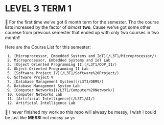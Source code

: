 
# LEVEL 3 TERM 1

👋 For the first time we've got 6 month term for the semester. Tho the course lists increased by the factor of *almost* **two**. Cause we've got some other courese from previous semester that ended up with only two courses in two month!!

Here are the Course List for this semester:
```
 1. [Microprocessor, Embedded Systems and IoT](/L3T1/Microprocessor/)  
 2. Microprocessor, Embedded Systems and IoT Lab  
 3. [Object Oriented Programming II](/L3T1/OOP_II/)                  
 4. Object Oriented Programming II Lab                                                            
 5. [Software Project IV](/L3T1/Software%20Project/)
 6. Software Project V
 7. [Database Management System](/L3T1/DBMS/)
 8. Database Management System Lab
 9. [Computer Networks](/L3T1/Computer%20Network/)
 10. Computer Networks Lab
 11. [Artificial Intelligence](/L3T1/AI/)
 12. Artificial Intelligence Lab

```
:magnet: I never finished my work so this repo will alwasy be messy, I wish I could be just like **MESSI** not *messy* :scissors:
`yo`